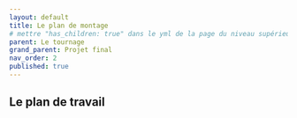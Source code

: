 ```yaml
---
layout: default
title: Le plan de montage
# mettre "has_children: true" dans le yml de la page du niveau supérieur
parent: Le tournage
grand_parent: Projet final
nav_order: 2
published: true
---
```

## Le plan de travail